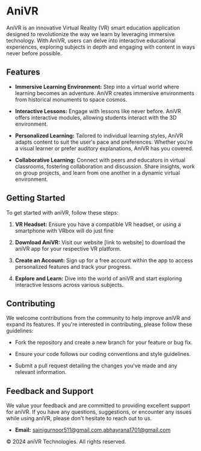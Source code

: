 # AniVR

AniVR is an innovative Virtual Reality (VR) smart education application designed to revolutionize the way we learn by leveraging immersive technology. With AniVR, users can delve into interactive educational experiences, exploring subjects in depth and engaging with content in ways never before possible.

## Features

- **Immersive Learning Environment:** Step into a virtual world where learning becomes an adventure. AniVR creates immersive environments from historical monuments to space cosmos.
  
- **Interactive Lessons:** Engage with lessons like never before. AniVR offers interactive modules, allowing students interact with the 3D environment.

- **Personalized Learning:** Tailored to individual learning styles, AniVR adapts content to suit the user's pace and preferences. Whether you're a visual learner or prefer auditory explanations, AniVR has you covered.

- **Collaborative Learning:** Connect with peers and educators in virtual classrooms, fostering collaboration and discussion. Share insights, work on group projects, and learn from one another in a dynamic virtual environment.

## Getting Started

To get started with aniVR, follow these steps:

1. **VR Headset:** Ensure you have a compatible VR headset, or using a smartphone with VRbox will do just fine
  
2. **Download AniVR:** Visit our website [link to website] to download the aniVR app for your respective VR platform.

3. **Create an Account:** Sign up for a free account within the app to access personalized features and track your progress.

4. **Explore and Learn:** Dive into the world of aniVR and start exploring interactive lessons across various subjects.

## Contributing

We welcome contributions from the community to help improve aniVR and expand its features. If you're interested in contributing, please follow these guidelines:

- Fork the repository and create a new branch for your feature or bug fix.
  
- Ensure your code follows our coding conventions and style guidelines.

- Submit a pull request detailing the changes you've made and any relevant information.

## Feedback and Support

We value your feedback and are committed to providing excellent support for aniVR. If you have any questions, suggestions, or encounter any issues while using aniVR, please don't hesitate to reach out to us.

- **Email:** sainigurnoor511@gmail.com,abhayrana1701@gmail.com

© 2024 aniVR Technologies. All rights reserved.

